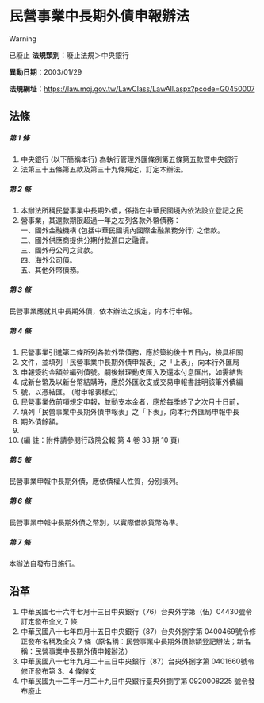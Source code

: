 # 民營事業中長期外債申報辦法


> [!WARNING]
> 已廢止
**法規類別**：廢止法規＞中央銀行

**異動日期**：2003/01/29  

**法規網址**：https://law.moj.gov.tw/LawClass/LawAll.aspx?pcode=G0450007



## 法條
##### 第 1 條
1. 中央銀行 (以下簡稱本行) 為執行管理外匯條例第五條第五款暨中央銀行
1. 法第三十五條第五款及第三十九條規定，訂定本辦法。

##### 第 2 條
1. 本辦法所稱民營事業中長期外債，係指在中華民國境內依法設立登記之民
1. 營事業，其還款期限超過一年之左列各款外幣債務：  
一、國外金融機構 (包括中華民國境內國際金融業務分行) 之借款。  
二、國外供應商提供分期付款進口之融資。  
三、國外母公司之貸款。  
四、海外公司債。  
五、其他外幣債務。

##### 第 3 條
民營事業應就其中長期外債，依本辦法之規定，向本行申報。

##### 第 4 條
1. 民營事業引進第二條所列各款外幣債務，應於簽約後十五日內，檢具相關
1. 文件，並填列「民營事業中長期外債申報表」之「上表」，向本行外匯局
1. 申報簽約金額並編列債號。嗣後辦理動支匯入及還本付息匯出，如需結售
1. 成新台幣及以新台幣結購時，應於外匯收支或交易申報書註明該筆外債編
1. 號，以憑結匯。 (附申報表樣式)
1. 民營事業依前項規定申報，並動支本金者，應於每季終了之次月十日前，
1. 填列「民營事業中長期外債申報表」之「下表」，向本行外匯局申報中長
1. 期外債餘額。
1. 
1.  (編      註：附件請參閱行政院公報 第 4 卷 38 期 10 頁)

##### 第 5 條
民營事業申報中長期外債，應依債權人性質，分別填列。

##### 第 6 條
民營事業申報中長期外債之幣別，以實際借款貨幣為準。

##### 第 7 條
本辦法自發布日施行。

## 沿革
1. 中華民國七十六年七月十三日中央銀行（76）台央外字第（伍）04430號令訂定發布全文 7 條
1. 中華民國八十七年四月十五日中央銀行（87）台央外捌字第 0400469號令修正發布名稱及全文 7  條（原名稱：民營事業中長期外債餘額登記辦法；新名稱：民營事業中長期外債申報辦法）
1. 中華民國八十七年九月二十三日中央銀行（87）台央外捌字第 0401660號令修正發布第 3、4 條條文
1. 中華民國九十二年一月二十九日中央銀行臺央外捌字第 0920008225 號令發布廢止
